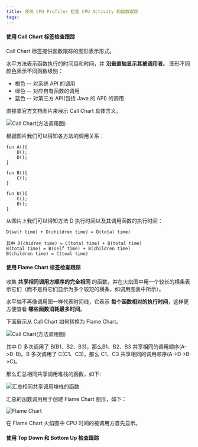 ```yaml
---
title: 使用 CPU Profiler 检查 CPU Activity 和函数跟踪
tags:
---
```




#### 使用 Call Chart 标签检查跟踪


Call Chart 标签提供函数跟踪的图形表示形式。

水平方法表示函数执行的时间段和时间，并 **沿垂直轴显示其被调用者**。
图形不同颜色表示不同函数级别：
* 橙色 -- 对系统 API 的调用
* 绿色 -- 对应自有函数的调用
* 蓝色 -- 对第三方 API(包括 Java 的 API) 的调用


直接拿官方文档图片来展示 Call Chart 具体含义。


![Call Chart(方法调用图)](https://developer.android.google.cn/studio/images/profile/call_chart_1-2X.png)


根据图片我们可以得知各方法的调用关系：

```
fun A(){
    B();
    D();
}

fun B(){
    C();
}

fun D(){
    C();
    B();
}
```

从图片上我们可以得知方法 D 执行时间以及其调用函数的执行时间：
```
D(self time) + D(children time) = D(total time)

其中 D(chidren time) = C(total time) + B(total time)
B(total time) = B(self time) + B(children time)
B(children time) = C(toal time)
```


#### 使用 Flame Chart 标签检查跟踪


收集 **共享相同调用方顺序的完全相同** 的函数，并在火焰图中用一个较长的横条表示它们（而不是将它们显示为多个较短的横条，如调用图表中所示）。

水平轴不再像调用图一样代表时间线，它表示 **每个函数相对的执行时间**，这样更方便查看 **哪些函数消耗最多时间**。
 
  

 下面展示从 Call Chart 如何转换为 Flame Chart。


 ![Call Chart(方法调用图)](https://developer.android.google.cn/studio/images/profile/call_chart_2-2X.png)

 其中 D 多次调用了 B(B1、B2、B3)，那么B1、B2、B3 共享相同的调用顺序(A->D-B)。B 多次调用了 C(C1、C3)，那么 C1、C3 共享相同的调用顺序(A->D->B->C)。

 那么汇总相同共享调用堆栈的函数，如下:

 ![汇总相同共享调用堆栈的函数](https://developer.android.google.cn/studio/images/profile/flame_chart_aggregation-2X.png)

 汇总的函数调用用于创建 Flame Chart 图形，如下：

 ![Flame Chart](https://developer.android.google.cn/studio/images/profile/flame_chart-2X.png)

 在 Flame Chart 火焰图中 CPU 时间的被调用方首先显示。


 #### 使用 Top Down 和 Bottom Up 检查跟踪